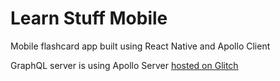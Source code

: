 # Learn Stuff Mobile

Mobile flashcard app built using React Native and Apollo Client

GraphQL server is using Apollo Server [hosted on Glitch](https://glitch.com/~nebulous-toque)
